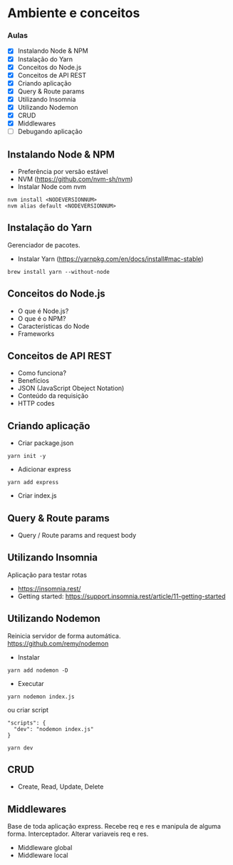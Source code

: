 # Ambiente e conceitos

### Aulas

- [x] Instalando Node & NPM
- [x] Instalação do Yarn
- [x] Conceitos do Node.js
- [x] Conceitos de API REST
- [x] Criando aplicação
- [x] Query & Route params
- [x] Utilizando Insomnia
- [x] Utilizando Nodemon
- [x] CRUD
- [x] Middlewares
- [ ] Debugando aplicação

## Instalando Node & NPM

- Preferência por versão estável
- NVM (https://github.com/nvm-sh/nvm)
- Instalar Node com nvm

```
nvm install <NODEVERSIONNUM>
nvm alias default <NODEVERSIONNUM>
```

## Instalação do Yarn

Gerenciador de pacotes.

- Instalar Yarn (https://yarnpkg.com/en/docs/install#mac-stable)

```
brew install yarn --without-node
```

## Conceitos do Node.js

- O que é Node.js?
- O que é o NPM?
- Características do Node
- Frameworks

## Conceitos de API REST

- Como funciona?
- Benefícios
- JSON (JavaScript Obeject Notation)
- Conteúdo da requisição
- HTTP codes

## Criando aplicação

- Criar package.json

```
yarn init -y
```

- Adicionar express

```
yarn add express
```

- Criar index.js

## Query & Route params

- Query / Route params and request body

## Utilizando Insomnia

Aplicação para testar rotas

- https://insomnia.rest/
- Getting started: https://support.insomnia.rest/article/11-getting-started

## Utilizando Nodemon

Reinicia servidor de forma automática.  
https://github.com/remy/nodemon

- Instalar
```
yarn add nodemon -D
```
- Executar 
```
yarn nodemon index.js
```
ou criar script
```
"scripts": {
  "dev": "nodemon index.js"
}
```
```
yarn dev
```

## CRUD

- Create, Read, Update, Delete

## Middlewares

Base de toda aplicação express. Recebe req e res e manipula de alguma forma. Interceptador. Alterar variaveis req e res.

- Middleware global
- Middleware local
